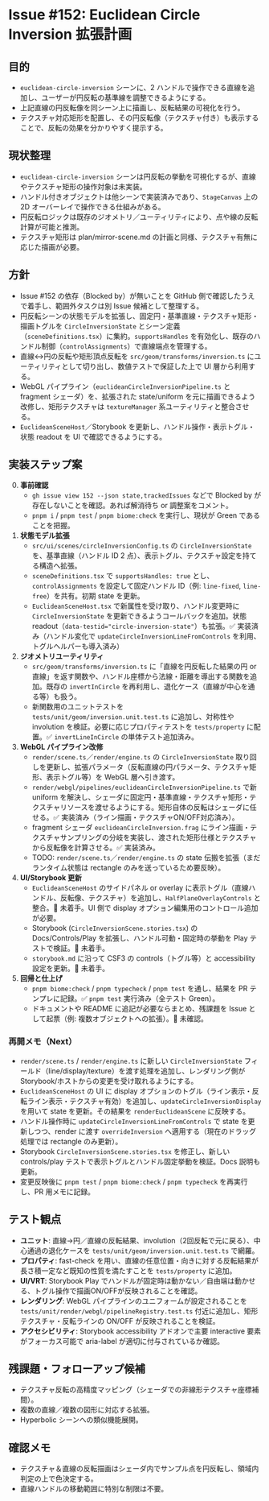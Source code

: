 # Issue #152: Euclidean Circle Inversion 拡張計画

## 目的
- `euclidean-circle-inversion` シーンに、2 ハンドルで操作できる直線を追加し、ユーザーが円反転の基準線を調整できるようにする。
- 上記直線の円反転像を同シーン上に描画し、反転結果の可視化を行う。
- テクスチャ対応矩形を配置し、その円反転像（テクスチャ付き）も表示することで、反転の効果を分かりやすく提示する。

## 現状整理
- `euclidean-circle-inversion` シーンは円反転の挙動を可視化するが、直線やテクスチャ矩形の操作対象は未実装。
- ハンドル付きオブジェクトは他シーンで実装済みであり、`StageCanvas` 上の 2D オーバーレイで操作できる仕組みがある。
- 円反転ロジックは既存のジオメトリ／ユーティリティにより、点や線の反転計算が可能と推測。
- テクスチャ矩形は plan/mirror-scene.md の計画と同様、テクスチャ有無に応じた描画が必要。

## 方針
- Issue #152 の依存（Blocked by）が無いことを GitHub 側で確認したうえで着手し、範囲外タスクは別 Issue 候補として整理する。
- 円反転シーンの状態モデルを拡張し、固定円・基準直線・テクスチャ矩形・描画トグルを `CircleInversionState` とシーン定義（`sceneDefinitions.tsx`）に集約。`supportsHandles` を有効化し、既存のハンドル制御（`controlAssignments`）で直線端点を管理する。
- 直線↔円の反転や矩形頂点反転を `src/geom/transforms/inversion.ts` にユーティリティとして切り出し、数値テストで保証した上で UI 層から利用する。
- WebGL パイプライン（`euclideanCircleInversionPipeline.ts` と fragment シェーダ）を、拡張された state/uniform を元に描画できるよう改修し、矩形テクスチャは `textureManager` 系ユーティリティと整合させる。
- `EuclideanSceneHost`／Storybook を更新し、ハンドル操作・表示トグル・状態 readout を UI で確認できるようにする。

## 実装ステップ案
0. **事前確認**
   - `gh issue view 152 --json state,trackedIssues` などで Blocked by が存在しないことを確認。あれば解消待ち or 調整案をコメント。
   - `pnpm i` / `pnpm test` / `pnpm biome:check` を実行し、現状が Green であることを把握。
1. **状態モデル拡張**
   - `src/ui/scenes/circleInversionConfig.ts` の `CircleInversionState` を、基準直線（ハンドル ID 2 点）、表示トグル、テクスチャ設定を持てる構造へ拡張。
   - `sceneDefinitions.tsx` で `supportsHandles: true` とし、`controlAssignments` を設定して固定ハンドル ID（例: `line-fixed`, `line-free`）を共有。初期 state を更新。
   - `EuclideanSceneHost.tsx` で新属性を受け取り、ハンドル変更時に `CircleInversionState` を更新できるようコールバックを追加。状態 readout（`data-testid="circle-inversion-state"`）も拡張。✅ 実装済み（ハンドル変化で `updateCircleInversionLineFromControls` を利用、トグルヘルパーも導入済み）
2. **ジオメトリユーティリティ**
   - `src/geom/transforms/inversion.ts` に「直線を円反転した結果の円 or 直線」を返す関数や、ハンドル座標から法線・距離を導出する関数を追加。既存の `invertInCircle` を再利用し、退化ケース（直線が中心を通る等）も扱う。
   - 新関数用のユニットテストを `tests/unit/geom/inversion.unit.test.ts` に追加し、対称性や involution を検証。必要に応じプロパティテストを `tests/property` に配置。✅ `invertLineInCircle` の単体テスト追加済み。
3. **WebGL パイプライン改修**
   - `render/scene.ts`／`render/engine.ts` の `CircleInversionState` 取り回しを更新し、拡張パラメータ（反転直線の円パラメータ、テクスチャ矩形、表示トグル等）を WebGL 層へ引き渡す。
   - `render/webgl/pipelines/euclideanCircleInversionPipeline.ts` で新 uniform を解決し、シェーダに固定円・基準直線・テクスチャ矩形・テクスチャリソースを渡せるようにする。矩形自体の反転はシェーダに任せる。✅ 実装済み（ライン描画・テクスチャON/OFF対応済み）。
   - fragment シェーダ `euclideanCircleInversion.frag` にライン描画・テクスチャサンプリングの分岐を実装し、渡された矩形仕様とテクスチャから反転像を計算させる。✅ 実装済み。
   - TODO: `render/scene.ts`／`render/engine.ts` の state 伝搬を拡張（まだランタイム状態は rectangle のみを送っているため要反映）。
4. **UI/Storybook 更新**
   - `EuclideanSceneHost` のサイドパネル or overlay に表示トグル（直線ハンドル、反転像、テクスチャ）を追加し、`HalfPlaneOverlayControls` と整合。🚧 未着手。UI 側で display オプション編集用のコントロール追加が必要。
   - Storybook (`CircleInversionScene.stories.tsx`) の Docs/Controls/Play を拡張し、ハンドル可動・固定時の挙動を Play テストで検証。🚧 未着手。
   - `storybook.md` に沿って CSF3 の controls（トグル等）と accessibility 設定を更新。🚧 未着手。
5. **回帰と仕上げ**
   - `pnpm biome:check` / `pnpm typecheck` / `pnpm test` を通し、結果を PR テンプレに記録。✅ `pnpm test` 実行済み（全テスト Green）。
   - ドキュメントや README に追記が必要ならまとめ、残課題を Issue として起票（例: 複数オブジェクトへの拡張）。🚧 未確認。

### 再開メモ（Next）
- `render/scene.ts` / `render/engine.ts` に新しい `CircleInversionState` フィールド（line/display/texture）を渡す処理を追加し、レンダリング側が Storybook/ホストからの変更を受け取れるようにする。
- `EuclideanSceneHost` の UI に display オプションのトグル（ライン表示・反転ライン表示・テクスチャ有効）を追加し、`updateCircleInversionDisplay` を用いて state を更新。その結果を `renderEuclideanScene` に反映する。
- ハンドル操作時に `updateCircleInversionLineFromControls` で state を更新しつつ、render に渡す `overrideInversion` へ適用する（現在のドラッグ処理では rectangle のみ更新）。
- Storybook `CircleInversionScene.stories.tsx` を修正し、新しい controls/play テストで表示トグルとハンドル固定挙動を検証。Docs 説明も更新。
- 変更反映後に `pnpm test` / `pnpm biome:check` / `pnpm typecheck` を再実行し、PR 用メモに記録。

## テスト観点
- **ユニット**: 直線→円／直線の反転結果、involution（2回反転で元に戻る）、中心通過の退化ケースを `tests/unit/geom/inversion.unit.test.ts` で網羅。
- **プロパティ**: fast-check を用い、直線の任意位置・向きに対する反転結果が長さ積一定など既知の性質を満たすことを `tests/property` に追加。
- **UI/VRT**: Storybook Play でハンドルが固定時は動かない／自由端は動かせる、トグル操作で描画ON/OFFが反映されることを確認。
- **レンダリング**: WebGL パイプラインのユニフォームが設定されることを `tests/unit/render/webgl/pipelineRegistry.test.ts` 付近に追加し、矩形テクスチャ・反転ラインの ON/OFF が反映されることを検証。
- **アクセシビリティ**: Storybook accessibility アドオンで主要 interactive 要素がフォーカス可能で aria-label が適切に付与されているか確認。

## 残課題・フォローアップ候補
- テクスチャ反転の高精度マッピング（シェーダでの非線形テクスチャ座標補間）。
- 複数の直線／複数の図形に対応する拡張。
- Hyperbolic シーンへの類似機能展開。

## 確認メモ
- テクスチャ＆直線の反転描画はシェーダ内でサンプル点を円反転し、領域内判定の上で色決定する。
- 直線ハンドルの移動範囲に特別な制限は不要。

